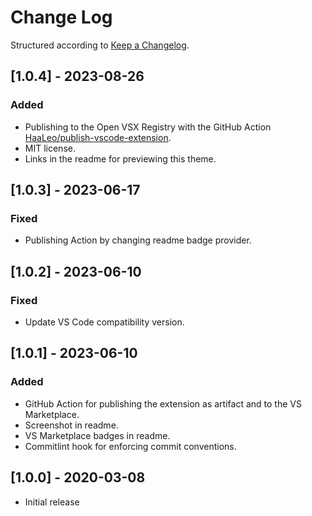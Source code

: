 # Change Log

Structured according to [Keep a Changelog](http://keepachangelog.com/).

## [1.0.4] - 2023-08-26

### Added

- Publishing to the Open VSX Registry with the GitHub Action [HaaLeo/publish-vscode-extension](https://github.com/HaaLeo/publish-vscode-extension).
- MIT license.
- Links in the readme for previewing this theme.

## [1.0.3] - 2023-06-17

### Fixed

- Publishing Action by changing readme badge provider.

## [1.0.2] - 2023-06-10

### Fixed

- Update VS Code compatibility version.

## [1.0.1] - 2023-06-10

### Added

- GitHub Action for publishing the extension as artifact and to the VS Marketplace.
- Screenshot in readme.
- VS Marketplace badges in readme.
- Commitlint hook for enforcing commit conventions.

## [1.0.0] - 2020-03-08

- Initial release
